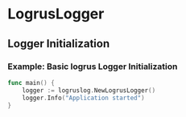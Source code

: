 # LogrusLogger

## Logger Initialization

### Example: Basic logrus Logger Initialization


```go
func main() {
    logger := logruslog.NewLogrusLogger()
    logger.Info("Application started")
}
```